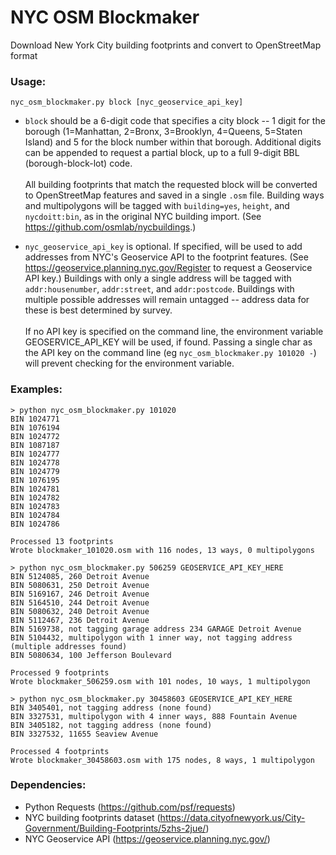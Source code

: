 # NYC OSM Blockmaker

Download New York City building footprints and convert to OpenStreetMap format

### Usage:

`nyc_osm_blockmaker.py block [nyc_geoservice_api_key]`

* `block` should be a 6-digit code that specifies a city block -- 1 digit for the borough (1=Manhattan, 2=Bronx, 3=Brooklyn, 4=Queens, 5=Staten Island) and 5 for the block number within that borough. Additional digits can be appended to request a partial block, up to a full 9-digit BBL (borough-block-lot) code.\
\
All building footprints that match the requested block will be converted to OpenStreetMap features and saved in a single `.osm` file. Building ways and multipolygons will be tagged with `building=yes`, `height`, and `nycdoitt:bin`, as in the original NYC building import. (See https://github.com/osmlab/nycbuildings.)

* `nyc_geoservice_api_key` is optional. If specified, will be used to add addresses from NYC's Geoservice API to the footprint features. (See https://geoservice.planning.nyc.gov/Register to request a Geoservice API key.) Buildings with only a single address will be tagged with `addr:housenumber`, `addr:street`, and `addr:postcode`. Buildings with multiple possible addresses will remain untagged -- address data for these is best determined by survey.\
\
If no API key is specified on the command line, the environment variable GEOSERVICE_API_KEY will be used, if found. Passing a single char as the API key on the command line (eg `nyc_osm_blockmaker.py 101020 -`) will prevent checking for the environment variable.

### Examples:

```
> python nyc_osm_blockmaker.py 101020
BIN 1024771
BIN 1076194
BIN 1024772
BIN 1087187
BIN 1024777
BIN 1024778
BIN 1024779
BIN 1076195
BIN 1024781
BIN 1024782
BIN 1024783
BIN 1024784
BIN 1024786

Processed 13 footprints
Wrote blockmaker_101020.osm with 116 nodes, 13 ways, 0 multipolygons
```

```
> python nyc_osm_blockmaker.py 506259 GEOSERVICE_API_KEY_HERE
BIN 5124085, 260 Detroit Avenue
BIN 5080631, 250 Detroit Avenue
BIN 5169167, 246 Detroit Avenue
BIN 5164510, 244 Detroit Avenue
BIN 5080632, 240 Detroit Avenue
BIN 5112467, 236 Detroit Avenue
BIN 5169738, not tagging garage address 234 GARAGE Detroit Avenue
BIN 5104432, multipolygon with 1 inner way, not tagging address (multiple addresses found)
BIN 5080634, 100 Jefferson Boulevard

Processed 9 footprints
Wrote blockmaker_506259.osm with 101 nodes, 10 ways, 1 multipolygon
```

```
> python nyc_osm_blockmaker.py 30458603 GEOSERVICE_API_KEY_HERE
BIN 3405401, not tagging address (none found)
BIN 3327531, multipolygon with 4 inner ways, 888 Fountain Avenue
BIN 3405182, not tagging address (none found)
BIN 3327532, 11655 Seaview Avenue

Processed 4 footprints
Wrote blockmaker_30458603.osm with 175 nodes, 8 ways, 1 multipolygon
```

### Dependencies:

 * Python Requests (https://github.com/psf/requests)
 * NYC building footprints dataset (https://data.cityofnewyork.us/City-Government/Building-Footprints/5zhs-2jue/)
 * NYC Geoservice API (https://geoservice.planning.nyc.gov/)
